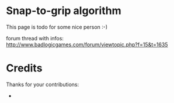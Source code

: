 # Snap-to-grip algorithm #

This page is todo for some nice person :-)

forum thread with infos:<br />
http://www.badlogicgames.com/forum/viewtopic.php?f=15&t=1635


# Credits #

Thanks for your contributions:

  * 